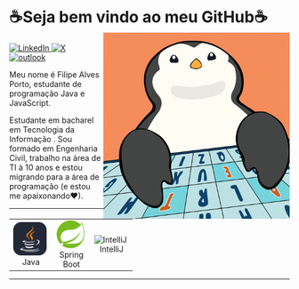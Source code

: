 

# ☕Seja bem vindo ao meu GitHub☕ <img src = "penguin.gif" width = "335" align = right>



  <a href = "https://www.linkedin.com/in/filipeaporto/">
 <img src="https://img.shields.io/badge/LinkedIn-blue?logo=Linkedin" alt="LinkedIn"/>
  </a>

  <a href = "https://twitter.com/_LipePorto">
  <img src="https://img.shields.io/badge/-__LipePorto-black?logo=x" alt="X"/>
  </a>
  

  <a href = "mailto:filipeporto.dev@outlook.com">
  <img src="https://img.shields.io/badge/Outlook-blue?logo=microsoftoutlook" alt="outlook"/>
  </a>

  




Meu nome é Filipe Alves Porto, estudante de programação Java e JavaScript.




Estudante em bacharel em Tecnologia da Informação .
Sou formado em Engenharia Civil, trabalho na área de TI à 10 anos e estou migrando para a área de programação (e estou me apaixonando❤).

---

<table>
<tr>


<td>
<img src="https://raw.githubusercontent.com/LelouchFR/skill-icons/main/assets/java-auto.svg" tittle="Java" alt="Java" width="60"/>&nbsp;
  <div align ="center"> Java
</td>


 <td>
<img src="https://github.com/devicons/devicon/blob/master/icons/spring/spring-original.svg" tittle="SpringBoot" alt="IntelliJ" width="50" />&nbsp;
    <div align ="center"> Spring<br>Boot

 </td>


<td>
<img src="https://user-images.githubusercontent.com/25181517/192108890-200809d1-439c-4e23-90d3-b090cf9a4eea.png" tittle="IntelliJ" alt="IntelliJ" width="58" />&nbsp;
    <div align ="center"> IntelliJ

 </td>

</tr>
</table>



---


